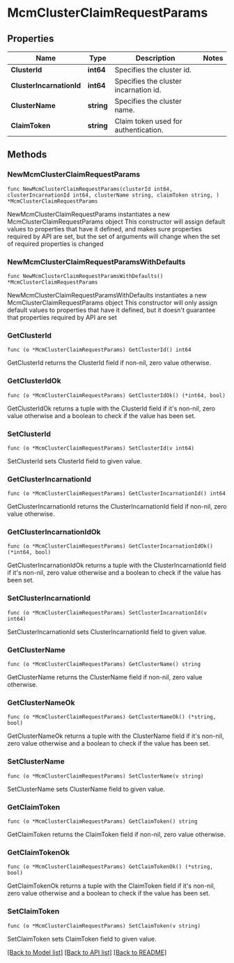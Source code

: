 # McmClusterClaimRequestParams

## Properties

Name | Type | Description | Notes
------------ | ------------- | ------------- | -------------
**ClusterId** | **int64** | Specifies the cluster id. | 
**ClusterIncarnationId** | **int64** | Specifies the cluster incarnation id. | 
**ClusterName** | **string** | Specifies the cluster name. | 
**ClaimToken** | **string** | Claim token used for authentication. | 

## Methods

### NewMcmClusterClaimRequestParams

`func NewMcmClusterClaimRequestParams(clusterId int64, clusterIncarnationId int64, clusterName string, claimToken string, ) *McmClusterClaimRequestParams`

NewMcmClusterClaimRequestParams instantiates a new McmClusterClaimRequestParams object
This constructor will assign default values to properties that have it defined,
and makes sure properties required by API are set, but the set of arguments
will change when the set of required properties is changed

### NewMcmClusterClaimRequestParamsWithDefaults

`func NewMcmClusterClaimRequestParamsWithDefaults() *McmClusterClaimRequestParams`

NewMcmClusterClaimRequestParamsWithDefaults instantiates a new McmClusterClaimRequestParams object
This constructor will only assign default values to properties that have it defined,
but it doesn't guarantee that properties required by API are set

### GetClusterId

`func (o *McmClusterClaimRequestParams) GetClusterId() int64`

GetClusterId returns the ClusterId field if non-nil, zero value otherwise.

### GetClusterIdOk

`func (o *McmClusterClaimRequestParams) GetClusterIdOk() (*int64, bool)`

GetClusterIdOk returns a tuple with the ClusterId field if it's non-nil, zero value otherwise
and a boolean to check if the value has been set.

### SetClusterId

`func (o *McmClusterClaimRequestParams) SetClusterId(v int64)`

SetClusterId sets ClusterId field to given value.


### GetClusterIncarnationId

`func (o *McmClusterClaimRequestParams) GetClusterIncarnationId() int64`

GetClusterIncarnationId returns the ClusterIncarnationId field if non-nil, zero value otherwise.

### GetClusterIncarnationIdOk

`func (o *McmClusterClaimRequestParams) GetClusterIncarnationIdOk() (*int64, bool)`

GetClusterIncarnationIdOk returns a tuple with the ClusterIncarnationId field if it's non-nil, zero value otherwise
and a boolean to check if the value has been set.

### SetClusterIncarnationId

`func (o *McmClusterClaimRequestParams) SetClusterIncarnationId(v int64)`

SetClusterIncarnationId sets ClusterIncarnationId field to given value.


### GetClusterName

`func (o *McmClusterClaimRequestParams) GetClusterName() string`

GetClusterName returns the ClusterName field if non-nil, zero value otherwise.

### GetClusterNameOk

`func (o *McmClusterClaimRequestParams) GetClusterNameOk() (*string, bool)`

GetClusterNameOk returns a tuple with the ClusterName field if it's non-nil, zero value otherwise
and a boolean to check if the value has been set.

### SetClusterName

`func (o *McmClusterClaimRequestParams) SetClusterName(v string)`

SetClusterName sets ClusterName field to given value.


### GetClaimToken

`func (o *McmClusterClaimRequestParams) GetClaimToken() string`

GetClaimToken returns the ClaimToken field if non-nil, zero value otherwise.

### GetClaimTokenOk

`func (o *McmClusterClaimRequestParams) GetClaimTokenOk() (*string, bool)`

GetClaimTokenOk returns a tuple with the ClaimToken field if it's non-nil, zero value otherwise
and a boolean to check if the value has been set.

### SetClaimToken

`func (o *McmClusterClaimRequestParams) SetClaimToken(v string)`

SetClaimToken sets ClaimToken field to given value.



[[Back to Model list]](../README.md#documentation-for-models) [[Back to API list]](../README.md#documentation-for-api-endpoints) [[Back to README]](../README.md)


